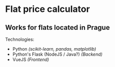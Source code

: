 # Flat price calculator
## Works for flats located in Prague

Technologies:
 - Python *(scikit-learn, pandas, matplotlib)*
 - Python's Flask (NodeJS / Java?) *(Backend)*
 - VueJS *(Frontend)*
